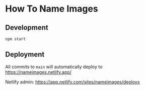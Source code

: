 # How To Name Images

## Development

```
npm start
```

## Deployment

All commits to `main` will automatically deploy to https://nameimages.netlify.app/

Netlify admin: https://app.netlify.com/sites/nameimages/deploys
